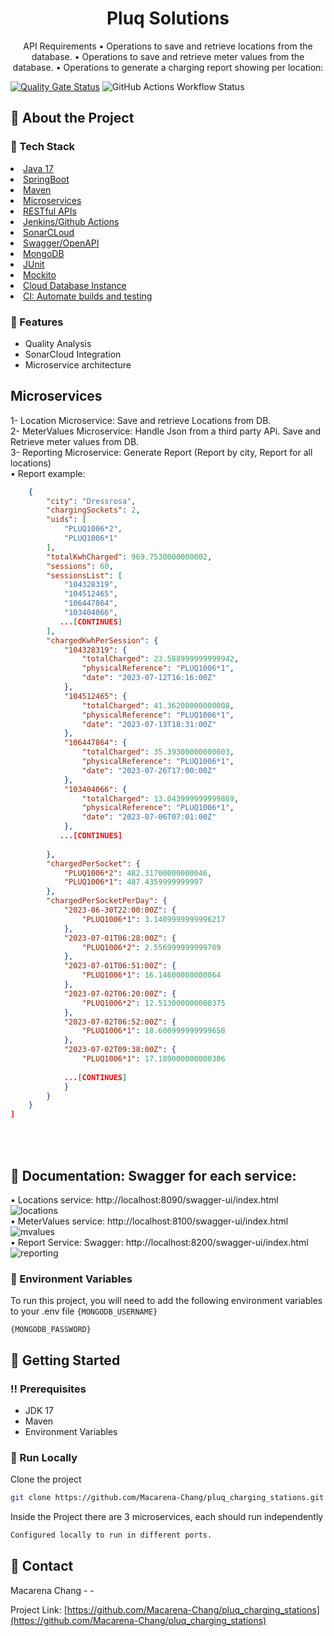 <div align='center'>

<h1>Pluq Solutions</h1>

<p>API Requirements 
• Operations to save and retrieve locations from the database. 
• Operations to save and retrieve meter values from the database. 
• Operations to generate a charging report showing per location:</p>

 


</div>

[![Quality Gate Status](https://sonarcloud.io/api/project_badges/measure?project=macarena-chang_pluq_charging_stations&metric=alert_status)](https://sonarcloud.io/summary/new_code?id=macarena-chang_pluq_charging_stations) ![GitHub Actions Workflow Status](https://img.shields.io/github/actions/workflow/status/macarena-chang/pluq_charging_stations/maven.yml)

## :star2: About the Project
### :space_invader: Tech Stack
<li><a href="">Java 17</a></li>
<li><a href="">SpringBoot</a></li>
<li><a href="">Maven</a></li>
<li><a href="">Microservices</a></li>
<li><a href="">RESTful APIs</a></li>
<li><a href="">Jenkins/Github Actions</a></li>
<li><a href="">SonarCLoud</a></li>
<li><a href="">Swagger/OpenAPI</a></li>
</ul> </details>
<li><a href="">MongoDB</a></li>
<li><a href="">JUnit</a></li>
<li><a href="">Mockito</a></li>
<li><a href="">Cloud Database Instance</a></li>
</ul> </details>
<li><a href="">CI: Automate builds and testing</a></li>
</ul> </details>

### :dart: Features
- Quality Analysis
- SonarCloud Integration 
- Microservice architecture

## Microservices
1- Location Microservice: Save and retrieve Locations from DB. <br> 
2- MeterValues Microservice: Handle Json from a third party APi. Save and Retrieve meter values from DB. <br>
3- Reporting Microservice: Generate Report (Report by city, Report for all locations) <br>
• Report example:
```JSON [
    {
        "city": "Dressrosa",
        "chargingSockets": 2,
        "uids": [
            "PLUQ1006*2",
            "PLUQ1006*1"
        ],
        "totalKwhCharged": 969.7530000000002,
        "sessions": 60,
        "sessionsList": [
            "104328319",
            "104512465",
            "106447864",
            "103404066",
           ...[CONTINUES]
        ],
        "chargedKwhPerSession": {
            "104328319": {
                "totalCharged": 23.588999999999942,
                "physicalReference": "PLUQ1006*1",
                "date": "2023-07-12T16:16:00Z"
            },
            "104512465": {
                "totalCharged": 41.36200000000008,
                "physicalReference": "PLUQ1006*1",
                "date": "2023-07-13T18:31:00Z"
            },
            "106447864": {
                "totalCharged": 35.39300000000003,
                "physicalReference": "PLUQ1006*1",
                "date": "2023-07-26T17:00:00Z"
            },
            "103404066": {
                "totalCharged": 13.043999999999869,
                "physicalReference": "PLUQ1006*1",
                "date": "2023-07-06T07:01:00Z"
            },
           ...[CONTINUES]
        
        },
        "chargedPerSocket": {
            "PLUQ1006*2": 482.31700000000046,
            "PLUQ1006*1": 487.4359999999997
        },
        "chargedPerSocketPerDay": {
            "2023-06-30T22:00:00Z": {
                "PLUQ1006*1": 3.1409999999996217
            },
            "2023-07-01T06:28:00Z": {
                "PLUQ1006*2": 2.556999999999789
            },
            "2023-07-01T06:51:00Z": {
                "PLUQ1006*1": 16.14600000000064
            },
            "2023-07-02T06:20:00Z": {
                "PLUQ1006*2": 12.513000000000375
            },
            "2023-07-02T06:52:00Z": {
                "PLUQ1006*1": 18.600999999999658
            },
            "2023-07-02T09:38:00Z": {
                "PLUQ1006*1": 17.189000000000306
                
            ...[CONTINUES]
            }
        }
    }
]
```
<br>
<br>

## :file_folder: Documentation: Swagger for each service: 
• Locations service: http://localhost:8090/swagger-ui/index.html
![locations](https://github.com/Macarena-Chang/pluq_charging_stations/assets/18247410/ef5facb4-03eb-48e9-a5ee-9ad98dd2b926)<br>
• MeterValues service: http://localhost:8100/swagger-ui/index.html
![mvalues](https://github.com/Macarena-Chang/pluq_charging_stations/assets/18247410/a11ea5ac-37cd-423a-9aa7-8d7b486686ba)<br>
• Report Service: Swagger: http://localhost:8200/swagger-ui/index.html 
![reporting](https://github.com/Macarena-Chang/pluq_charging_stations/assets/18247410/a63fa2ef-0123-429d-b033-8778f944d291)<br>

### :key: Environment Variables
To run this project, you will need to add the following environment variables to your .env file
`{MONGODB_USERNAME}`

`{MONGODB_PASSWORD}`



## :toolbox: Getting Started

### :bangbang: Prerequisites

- JDK 17
- Maven
- Environment Variables


 


### :running: Run Locally

Clone the project

```bash
git clone https://github.com/Macarena-Chang/pluq_charging_stations.git
```

Inside the Project there are 3 microservices, each should run independently
```bash
Configured locally to run in different ports.
```

 

## :handshake: Contact

Macarena Chang - -

Project Link: [https://github.com/Macarena-Chang/pluq_charging_stations](https://github.com/Macarena-Chang/pluq_charging_stations)
